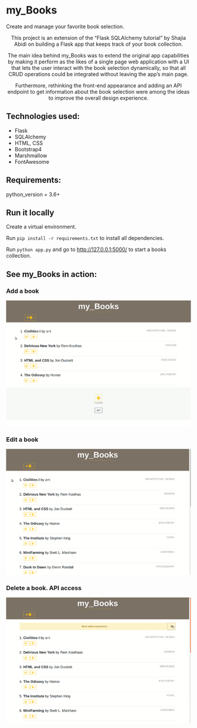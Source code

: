 # my_Books
Create and manage your favorite book selection.

<center>This project is an extension of the “Flask SQLAlchemy tutorial” by Shajia Abidi on  building a Flask app that keeps track of your book collection.

The main idea behind my_Books was to extend the original app capabilities by making it perform as the likes of a single page web application with a UI that lets the user interact with the book selection dynamically, so that all CRUD operations could be integrated without leaving the app’s main page.

Furthermore, rethinking the front-end appearance and adding an API endpoint to get information about the book selection were among the ideas to improve  the overall design experience.</center>

## Technologies used:
* Flask
* SQLAlchemy
* HTML, CSS
* Bootstrap4
* Marshmallow
* FontAwesome

## Requirements: 
python_version = 3.6+

## Run it locally 
Create a  virtual environment. 

Run  `pip install -r requirements.txt`  to install all dependencies.

Run  `python app.py`  and go to http://127.0.0.1:5000/ to start a books collection.

## See my_Books in action:
### Add a book
<p align="center">
<img src="images/my_Boooks_in _action_1.gif">
</p>

### Edit a book
<p align="center">
<img src="images/my_Boooks_in _action_2.gif">
</p>

### Delete a book. API access

<img src="images/my_Boooks_in _action_3.gif">

